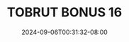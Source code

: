 --- 
title: "TOBRUT BONUS 16"
description: "   video bokep TOBRUT BONUS 16  tele   terbaru"
date: 2024-09-06T00:31:32-08:00
file_code: "mnnjl4hfjtyv"
draft: false
cover: "d0cz59k7hfotfx8r.jpg"
tags: ["TOBRUT", "BONUS", "bokep-indo", "bokep-viral", "bokep-ig"]
length: 250
fld_id: "1398219"
foldername: ".Hijab Zilla Torbut  16 Video"
categories: [".Hijab Zilla Torbut  16 Video"]
views: 222
---